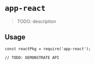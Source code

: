 # `app-react`

> TODO: description

## Usage

```
const reactPkg = require('app-react');

// TODO: DEMONSTRATE API
```
